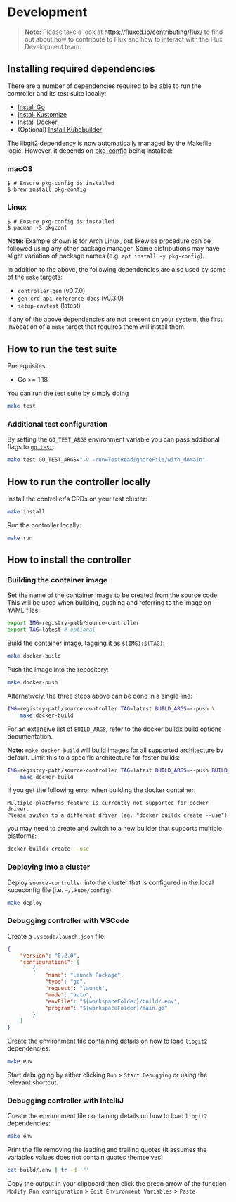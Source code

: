# Development

> **Note:** Please take a look at <https://fluxcd.io/contributing/flux/>
> to find out about how to contribute to Flux and how to interact with the
> Flux Development team.

## Installing required dependencies

There are a number of dependencies required to be able to run the controller and its test suite locally:

- [Install Go](https://golang.org/doc/install)
- [Install Kustomize](https://kubectl.docs.kubernetes.io/installation/kustomize/)
- [Install Docker](https://docs.docker.com/engine/install/)
- (Optional) [Install Kubebuilder](https://book.kubebuilder.io/quick-start.html#installation)

The [libgit2](https://libgit2.org/) dependency is now automatically managed by the Makefile logic.
However, it depends on [pkg-config](https://freedesktop.org/wiki/Software/pkg-config/) being installed:

### macOS

```console
$ # Ensure pkg-config is installed
$ brew install pkg-config
```

### Linux

```console
$ # Ensure pkg-config is installed
$ pacman -S pkgconf
```

**Note:** Example shown is for Arch Linux, but likewise procedure can be
followed using any other package manager. Some distributions may have slight 
variation of package names (e.g. `apt install -y pkg-config`).

In addition to the above, the following dependencies are also used by some of the `make` targets:

- `controller-gen` (v0.7.0)
- `gen-crd-api-reference-docs` (v0.3.0)
- `setup-envtest` (latest)

If any of the above dependencies are not present on your system, the first invocation of a `make` target that requires them will install them.

## How to run the test suite

Prerequisites:
* Go >= 1.18

You can run the test suite by simply doing

```sh
make test
```

### Additional test configuration

By setting the `GO_TEST_ARGS` environment variable you can pass additional flags to [`go test`](https://pkg.go.dev/cmd/go#hdr-Test_packages):

```sh
make test GO_TEST_ARGS="-v -run=TestReadIgnoreFile/with_domain"
```

## How to run the controller locally

Install the controller's CRDs on your test cluster:

```sh
make install
```

Run the controller locally:

```sh
make run
```

## How to install the controller

### Building the container image

Set the name of the container image to be created from the source code. This will be used 
when building, pushing and referring to the image on YAML files:

```sh
export IMG=registry-path/source-controller
export TAG=latest # optional
```

Build the container image, tagging it as `$(IMG):$(TAG)`:

```sh
make docker-build
```

Push the image into the repository:

```sh
make docker-push
```

Alternatively, the three steps above can be done in a single line:
  
```sh
IMG=registry-path/source-controller TAG=latest BUILD_ARGS=--push \
    make docker-build
```
For an extensive list of `BUILD_ARGS`, refer to the docker [buildx build options] documentation.

**Note:** `make docker-build` will build images for all supported architecture by default.
Limit this to a specific architecture for faster builds:

```sh
IMG=registry-path/source-controller TAG=latest BUILD_ARGS=--push BUILD_PLATFORMS=amd64 \
    make docker-build
```

[buildx build options]: https://docs.docker.com/engine/reference/commandline/buildx_build/#options

If you get the following error when building the docker container:
```
Multiple platforms feature is currently not supported for docker driver.
Please switch to a different driver (eg. "docker buildx create --use")
```

you may need to create and switch to a new builder that supports multiple platforms:

```sh
docker buildx create --use
```

### Deploying into a cluster

Deploy `source-controller` into the cluster that is configured in the local kubeconfig file (i.e. `~/.kube/config`):

```sh
make deploy
```

### Debugging controller with VSCode

Create a `.vscode/launch.json` file:
```json
{
    "version": "0.2.0",
    "configurations": [
        {
            "name": "Launch Package",
            "type": "go",
            "request": "launch",
            "mode": "auto",
            "envFile": "${workspaceFolder}/build/.env",
            "program": "${workspaceFolder}/main.go"
        }
    ]
}
```

Create the environment file containing details on how to load 
`libgit2` dependencies:
```bash
make env
```

Start debugging by either clicking `Run` > `Start Debugging` or using
the relevant shortcut.

### Debugging controller with IntelliJ

Create the environment file containing details on how to load
`libgit2` dependencies:
```bash
make env
```

Print the file removing the leading and trailing quotes (It assumes the variables values does not contain quotes themselves)
```bash
cat build/.env | tr -d '"'
```

Copy the output in your clipboard then click the green arrow of the function `Modify Run configuration` > `Edit Environment Variables` > `Paste`
